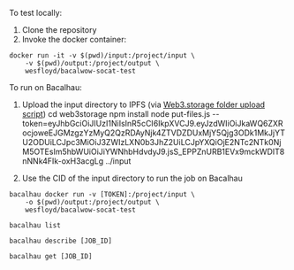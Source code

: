 

To test locally:
1) Clone the repository
2) Invoke the docker container:
```
docker run -it -v $(pwd)/input:/project/input \
	-v $(pwd)/output:/project/output \
	wesfloyd/bacalwow-socat-test
```


To run on Bacalhau:
1) Upload the input directory to IPFS (via [Web3.storage folder upload script](https://web3.storage/docs/#create-the-upload-script))
    cd web3storage
    npm install
    node put-files.js --token=eyJhbGciOiJIUzI1NiIsInR5cCI6IkpXVCJ9.eyJzdWIiOiJkaWQ6ZXRocjoweEJGMzgzYzMyQ2QzRDAyNjk4ZTVDZDUxMjY5Qjg3ODk1MkJjYTU2ODUiLCJpc3MiOiJ3ZWIzLXN0b3JhZ2UiLCJpYXQiOjE2NTc2NTk0NjM5OTEsIm5hbWUiOiJiYWNhbHdvdyJ9.jsS_EPPZnURB1EVx9mckWDIT8nNNk4FIk-oxH3acgLg ../input

2) Use the CID of the input directory to run the job on Bacalhau

```
bacalhau docker run -v [TOKEN]:/project/input \
	-o $(pwd)/output:/project/output \
	wesfloyd/bacalwow-socat-test

bacalhau list

bacalhau describe [JOB_ID]

bacalhau get [JOB_ID]
```